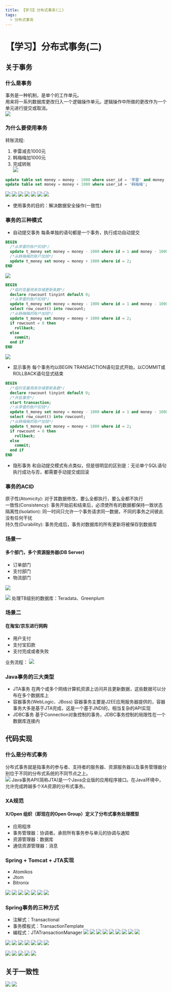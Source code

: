 ```yaml
---
title: 【学习】分布式事务(二)
tags:
  - 分布式事务
---
```

# 【学习】分布式事务(二)
## 关于事务
### 什么是事务
事务是一种机制，是单个的工作单元。  
用来将一系列数据库更改归入一个逻辑操作单元。逻辑操作中所做的更改作为一个单元进行提交或取消。  
![](./assets/distributed_transaction2/1.jpg)

### 为什么要使用事务
转账流程:  
1. 李雷减去1000元  
2. 韩梅梅加1000元  
3. 完成转账  
![](./assets/distributed_transaction2/2.jpg)
```sql
update table set money = money - 1000 where user_id = '李雷' and money - 1000 > 0;
update table set money = money + 1000 where user_id = '韩梅梅';
```
![](./assets/distributed_transaction2/3.jpg)
![](./assets/distributed_transaction2/4.jpg)
![](./assets/distributed_transaction2/5.jpg)
![](./assets/distributed_transaction2/6.jpg)
![](./assets/distributed_transaction2/7.jpg)
![](./assets/distributed_transaction2/8.jpg)
![](./assets/distributed_transaction2/9.jpg)
- 使用事务的目的：解决数据安全操作(一致性)

### 事务的三种模式
- 自动提交事务
每条单独的语句都是一个事务，执行成功自动提交
```sql
BEGIN
  /*从李雷的账户扣钱*/
  update t_money set money = money - 1000 where id = 1 and money - 1000 > 0;
  /*从韩梅梅的账户加钱*/
  update t_money set money = money + 1000 where id = 2;
END 
```
![](./assets/distributed_transaction2/10.jpg)
```sql
BEGIN
  /*临时变量用来存储更新条数*/
  declare rowcount tinyint default 0;
  /*从李雷的账户扣钱*/
  update t_money set money = money - 1000 where id = 1 and money - 1000 > 0;
  select row_count() into rowcount;
  /*从韩梅梅的账户加钱*/
  update t_money set money = money + 1000 where id = 2;
  if rowcount = 0 then
    rollback;
  else 
    commit;
  end if
END 
```
![](./assets/distributed_transaction2/11.jpg)

- 显示事务
每个事务均以BEGIN TRANSACTION语句显式开始，以COMMIT或ROLLBACK语句显式结束
```sql
BEGIN
  /*临时变量用来存储更新条数*/
  declare rowcount tinyint default 0;
  /*开启事务*/
  start transaction;
  /*从李雷的账户扣钱*/
  update t_money set money = money - 1000 where id = 1 and money - 1000 > 0;
  select row_count() into rowcount;
  /*从韩梅梅的账户加钱*/
  update t_money set money = money + 1000 where id = 2;
  if rowcount = 0 then
    rollback;
  else 
    commit;
  end if
END 
```
- 隐形事务
和自动提交模式有点类似，但是很明显的区别是：无论单个SQL语句执行成功与否，都需要手动提交或回滚  

### 事务的ACID
原子性(Atomicity): 对于其数据修改，要么全都执行，要么全都不执行  
一致性(Consistency): 事务开始前和结束后，必须使所有的数据都保持一致状态  
隔离性(Isolation): 同一时间只允许一个事务请求同一数据，不同的事务之间彼此没有任何干扰  
持久性(Durability): 事务完成后，事务对数据库的所有更新将被保存到数据库  

### 场景一
#### 多个部门，多个资源服务器(DB Server)  
- 订单部门
- 支付部门
- 物流部门

![](./assets/distributed_transaction2/12.jpg)

![](./assets/distributed_transaction2/13.jpg)
处理TB级别的数据库：Teradata、Greenplum

### 场景二
#### 在淘宝/京东进行网购  
- 用户支付
- 支付宝扣款
- 支付完成或者失败

业务流程：
![](./assets/distributed_transaction2/14.jpg)

### Java事务的三大类型
- JTA事务
在两个或多个网络计算机资源上访问并且更新数据，这些数据可以分布在多个数据库上
- 容器事务(WebLogic、JBoss)
容器事务主要是J2EE应用服务器提供的，容器事务大多是基于JTA完成，这是一个基于JNDI的，相当复杂的API实现  
- JDBC事务
基于Connection对象控制的事务，JDBC事务控制的局限性在一个数据库连接内

## 代码实现
### 什么是分布式事务
分布式事务就是指事务的参与者、支持者的服务器、资源服务器以及事务管理器分别位于不同的分布式系统的不同节点之上。  
![](./assets/distributed_transaction2/15.jpg)
Java事务API(简称JTA)是一个Java企业版的应用程序接口。在Java环境中，允许完成跨越多个XA资源的分布式事务。

### XA规范
#### X/Open 组织（即现在的Open Group）定义了分布式事务处理模型
- 应用程序
- 事务管理器：协调者。承担所有事务参与单元的协调与通知
- 资源管理器：数据库
- 通信资源管理器：消息

### Spring + Tomcat + JTA实现
- Atomikos
- Jtom
- Bitronix

![](./assets/distributed_transaction2/16.jpg)
![](./assets/distributed_transaction2/17.jpg)
![](./assets/distributed_transaction2/18.jpg)
![](./assets/distributed_transaction2/19.jpg)
![](./assets/distributed_transaction2/20.jpg)
![](./assets/distributed_transaction2/21.jpg)
![](./assets/distributed_transaction2/22.jpg)

### Spring事务的三种方式
- 注解式：Transactional
- 事务模板式：TransactionTemplate
- 编程式：JTATransactionManager
![](./assets/distributed_transaction2/23.jpg)
![](./assets/distributed_transaction2/24.jpg)
![](./assets/distributed_transaction2/25.jpg)
![](./assets/distributed_transaction2/26.jpg)
![](./assets/distributed_transaction2/27.jpg)
![](./assets/distributed_transaction2/28.jpg)
![](./assets/distributed_transaction2/29.jpg)
![](./assets/distributed_transaction2/30.jpg)
![](./assets/distributed_transaction2/31.jpg)

![](./assets/distributed_transaction2/32.jpg)
![](./assets/distributed_transaction2/33.jpg)
![](./assets/distributed_transaction2/34.jpg)
![](./assets/distributed_transaction2/35.jpg)
![](./assets/distributed_transaction2/36.jpg)
![](./assets/distributed_transaction2/37.jpg)
![](./assets/distributed_transaction2/38.jpg)

![](./assets/distributed_transaction2/39.jpg)
![](./assets/distributed_transaction2/40.jpg)
![](./assets/distributed_transaction2/41.jpg)
![](./assets/distributed_transaction2/42.jpg)
![](./assets/distributed_transaction2/43.jpg)

## 关于一致性
![](./assets/distributed_transaction2/44.jpg)
![](./assets/distributed_transaction2/45.jpg)
